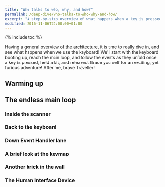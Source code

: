 ```yaml
---
title: "Who talks to who, why, and how?"
permalink: /deep-dive/who-talks-to-who-why-and-how/
excerpt: "A step-by-step overview of what happens when a key is pressed."
modified: 2016-11-06T21:00:00+01:00
---
```


{% include toc %}

Having a general [overview of the architecture][dd:architecture], it is time to
really dive in, and see what happens when we use the keyboard! We'll start with
the keyboard booting up, reach the main loop, and follow the events as they
unfold once a key is pressed, held a bit, and released. Brace yourself for an
exciting, yet furious adventure! After me, brave Traveller!

 [dd:architecture]: /deep-dive/high-level-architecture/

## Warming up

## The endless main loop

### Inside the scanner

### Back to the keyboard

### Down Event Handler lane

### A brief look at the keymap

### Another brick in the wall

### The Human Interface Device

